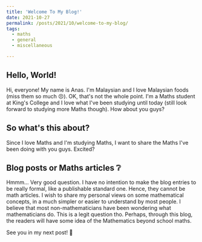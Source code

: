 ```yaml
---
title: 'Welcome To My Blog!'
date: 2021-10-27
permalink: /posts/2021/10/welcome-to-my-blog/
tags:
  - maths
  - general
  - miscellaneous

---
```


## Hello, World!

Hi, everyone! My name is Anas. I'm Malaysian and I love Malaysian foods (miss them so much :persevere:). OK, that's not the whole point. I'm a Maths student at King's College and I love what I've been studying until today (still look forward to studying more Maths though). How about you guys?

## So what's this about?

Since I love Maths and I'm studying Maths, I want to share the Maths I've been doing with you guys. Excited?    

## Blog posts or Maths articles :grey_question:

Hmmm... Very good question. I have no intention to make the blog entries to be really formal, like a publishable standard one. Hence, they cannot be math articles. I wish to share my personal views on some mathematical concepts, in a much simpler or easier to understand by most people. I believe that most non-mathematicians have been wondering what mathematicians do. This is a legit question tho. Perhaps, through this blog, the readers will have some idea of the Mathematics beyond school maths.  


See you in my next post! :wave:


